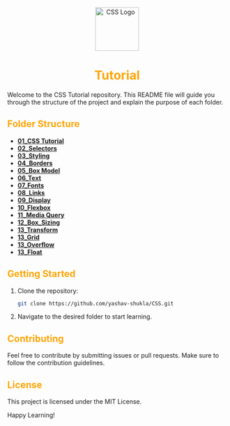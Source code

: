 

<div align="center">
 
  <br />
  <br />
  
  <img src="https://upload.wikimedia.org/wikipedia/commons/d/d5/CSS3_logo_and_wordmark.svg"  alt="CSS Logo" style="width: 100px;"/>



</div>

<h1 align="center" style="color: orange;">Tutorial</h1>


Welcome to the CSS Tutorial repository. This README file will guide you through the structure of the project and explain the purpose of each folder.

## <span style="color: orange;">Folder Structure</span>

- **[01_CSS Tutorial](./01_CSS_Tutorial)**
- **[02_Selectors](./02_Selectors)**
- **[03_Styling](./03_Styling)**
- **[04_Borders](./04_Borders)**
- **[05_Box Model](./05_Box_Model)**
- **[06_Text](./06_Text)**
- **[07_Fonts](./07_Fonts)**
- **[08_Links](./08_Links)**
- **[09_Display](./09_Display)**
- **[10_Flexbox](./10_Flexbox)**
- **[11_Media Query](./11_Media_Query)**
- **[12_Box_Sizing](./12_Box_Sizing)**
- **[13_Transform](./13_Transform)**
- **[13_Grid](./13_Grid)**
- **[13_Overflow](./13_Overflow)**
- **[13_Float](./13_Float)**




## <span style="color: orange;">Getting Started</span>

1. Clone the repository:
     ```bash
     git clone https://github.com/yashav-shukla/CSS.git
     ```
2. Navigate to the desired folder to start learning.

## <span style="color: orange;">Contributing</span>

Feel free to contribute by submitting issues or pull requests. Make sure to follow the contribution guidelines.

## <span style="color: orange;">License</span>

This project is licensed under the MIT License.

Happy Learning!


